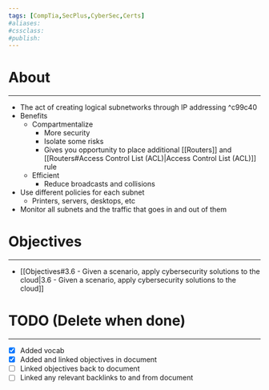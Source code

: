 ```yaml
---
tags: [CompTia,SecPlus,CyberSec,Certs]
#aliases:
#cssclass:
#publish:
---
```


# About
---
- The act of creating logical subnetworks through IP addressing ^c99c40
- Benefits
	- Compartmentalize
		- More security
		- Isolate some risks
		- Gives you opportunity to place additional [[Routers]] and [[Routers#Access Control List (ACL)|Access Control List (ACL)]] rule
	- Efficient
		- Reduce broadcasts and collisions
- Use different policies for each subnet
	- Printers, servers, desktops, etc
- Monitor all subnets and the traffic that goes in and out of them

# Objectives
---
- [[Objectives#3.6 - Given a scenario, apply cybersecurity solutions to the cloud|3.6 - Given a scenario, apply cybersecurity solutions to the cloud]]

# TODO (Delete when done)
---
- [x] Added vocab
- [x] Added and linked objectives in document
- [ ] Linked objectives back to document
- [ ] Linked any relevant backlinks to and from document